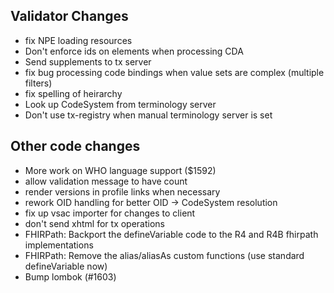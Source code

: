 ## Validator Changes

* fix NPE loading resources
* Don't enforce ids on elements when processing CDA
* Send supplements to tx server
* fix bug processing code bindings when value sets are complex (multiple filters)
* fix spelling of heirarchy
* Look up CodeSystem from terminology server
* Don't use tx-registry when manual terminology server is set 

## Other code changes

* More work on WHO language support ($1592)
* allow validation message to have count
* render versions in profile links when necessary
* rework OID handling for better OID -> CodeSystem resolution
* fix up vsac importer for changes to client
* don't send xhtml for tx operations
* FHIRPath: Backport the defineVariable code to the R4 and R4B fhirpath implementations
* FHIRPath: Remove the alias/aliasAs custom functions (use standard defineVariable now)
* Bump lombok (#1603)
